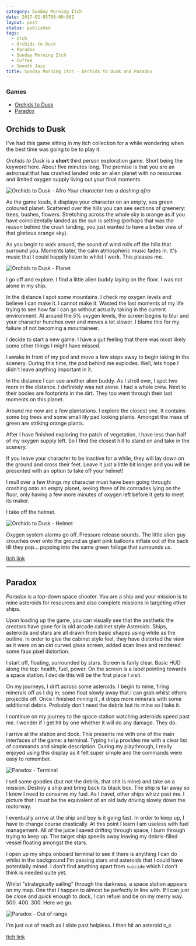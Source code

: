 ```yaml
---
category: Sunday Morning Itch
date: 2017-02-05T00:00:00Z
layout: post
status: published
tags:
  - Itch
  - Orchids to Duck
  - Paradox
  - Sunday Morning Itch
  - Coffee
  - Smooth Jazz
title: Sunday Morning Itch - Orchids to Dusk and Paradox
---
```


### Games

- [Orchids to Dusk](#orchids-to-dusk)
- [Paradox](#paradox)

## Orchids to Dusk

I've had this game sitting in my itch collection for a while wondering when the best time was going to be to play it.

_Orchids to Dusk_ is a **short** third person exploration game. Short being the keyword here. About five minutes long. The premise is that you are an astronaut that has crashed landed onto an alien planet with no resources and limited oxygen supply living out your final moments.

![Orchids to Dusk - Afro](/images/smi-orchids-to-dusk-afro.jpg)
_Your character has a dashing afro_

As the game loads, it displays your character on an empty, sea green coloured planet. Scattered over the hills you can see sections of greenery: trees, bushes, flowers. Stretching across the whole sky is orange as if you have coincidentally landed as the sun is setting (perhaps that was the reason behind the crash landing, you just wanted to have a better view of that glorious orange sky).

As you begin to walk around, the sound of wind rolls off the hills that surround you. Moments later, the calm atmospheric music fades in. It's music that I could happily listen to whilst I work. This pleases me.

![Orchids to Dusk - Planet](/images/smi-orchids-to-dusk-planet.jpg)

I go off and explore. I find a little alien buddy laying on the floor. I was not alone in my ship.

In the distance I spot some mountains. I check my oxygen levels and believe I can make it. I cannot make it. Wasted the last moments of my life trying to see how far I can go without actually taking in the current environment. At around the 5% oxygen levels, the screen begins to blur and your character hunches over and moves a lot slower. I blame this for my failure of not becoming a mountaineer.

I decide to start a new game. I have a gut feeling that there was most likely some other things I might have missed.

I awake in front of my pod and move a few steps away to begin taking in the scenery. During this time, the pod behind me explodes. Well, lets hope I didn't leave anything important in it.

In the distance I can see another alien buddy. As I stroll over, I spot two more in the distance. I definitely was not alone. I had a whole crew. Next to their bodies are footprints in the dirt. They too went through their last moments on this planet.

Around me now are a few plantations. I explore the closest one. It contains some big trees and some small lily pad looking plants. Amongst the mass of green are striking orange plants.

After I have finished exploring the patch of vegetation, I have less than half of my oxygen supply left. So I find the closest hill to stand on and take in the scenery.

If you leave your character to be inactive for a while, they will lay down on the ground and cross their feet. Leave it just a little bit longer and you will be presented with an option to take off your helmet!

I mull over a few things my character must have been going through: crashing onto an empty planet, seeing three of its comrades lying on the floor, only having a few more minutes of oxygen left before it gets to meet its maker.

I take off the helmet.

![Orchids to Dusk - Helmet](/images/smi-orchids-to-dusk-helmet.jpg)

Oxygen system alarms go off. Pressure release sounds. The little alien guy crouches over onto the ground as giant pink balloons inflate out of the back till they pop... popping into the same green foliage that surrounds us.

[Itch link](https://polclarissou.itch.io/orchids-to-dusk)

---

## Paradox

_Paradox_ is a top-down space shooter. You are a ship and your mission is to mine asteroids for resources and also complete missions in targeting other ships.

Upon loading up the game, you can visually see that the aesthetic the creators have gone for is old arcade cabinet style Asteroids. Ships, asteroids and stars are all drawn from basic shapes using white as the outline. In order to give the cabinet style feel, they have distorted the view as it were on an old curved glass screen, added scan lines and rendered some faux pixel distortion.

I start off, floating, surrounded by stars. Screen is fairly clear. Basic HUD along the top: health, fuel, power. On the screen is a label pointing towards a space station. I decide this will be the first place I visit.

On my journeys, I drift across some asteroids. I begin to mine, firing minerals off as I dig in; some float slowly away that I can grab whilst others projectile off. Once I finished mining it , it drops more minerals with some additional debris. Probably don't need the debris but its mine so I take it.

I continue on my journey to the space station watching asteroids speed past me. I wonder if I get hit by one whether it will do any damage. They do.

I arrive at the station and dock. This presents me with one of the main interfaces of the game: a terminal. Typing `help` provides me with a clear list of commands and simple description. During my playthrough, I really enjoyed using this display as it felt super simple and the commands were easy to remember.

![Paradox - Terminal](/images/smi-paradox-terminal.jpg)

I sell some goodies (but not the debris, that shit is mine) and take on a mission. Destroy a ship and bring back its black box. The ship is far away so I know I need to conserve my fuel. As I travel, other ships whizz past me. I picture that I must be the equivalent of an old lady driving slowly down the motorway.

I eventually arrive at the ship and boy is it going fast. In order to keep up, I have to change course drastically. At this point I learn I am useless with fuel management. All of the juice I saved drifting through space, I burn through trying to keep up. The target ship speeds away leaving my debris-filled vessel floating amongst the stars.

I open up my ships onboard terminal to see if there is anything I can do whilst in the background I'm passing stars and asteroids that I could have potentially mined. I don't find anything apart from `suicide` which I don't think is needed quite yet.

Whilst "strategically sailing" through the darkness, a space station appears on my map. One that I happen to almost be perfectly in line with. If I can just be close and quick enough to dock, I can refuel and be on my merry way. 500. 400. 300. Here we go.

![Paradox - Out of range](/images/smi-paradox-out-of-range.jpg)

I'm just out of reach as I slide past helpless. I then hit an asteroid ಠ_ಠ

[Itch link](https://rxi.itch.io/paradox)
